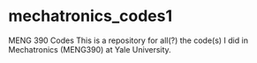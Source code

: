 # mechatronics_codes1
MENG 390 Codes
This is a repository for all(?) the code(s) I did in Mechatronics (MENG390) at Yale University.
